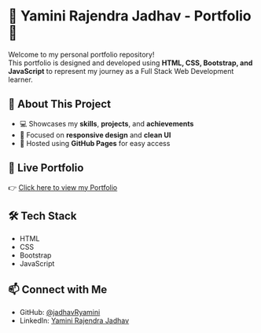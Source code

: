 # 🌟 Yamini Rajendra Jadhav - Portfolio 🌟  

Welcome to my personal portfolio repository!  
This portfolio is designed and developed using **HTML, CSS, Bootstrap, and JavaScript** to represent my journey as a Full Stack Web Development learner.  

## 📌 About This Project  
- 💻 Showcases my **skills**, **projects**, and **achievements**  
- 🎯 Focused on **responsive design** and **clean UI**  
- 🚀 Hosted using **GitHub Pages** for easy access  

## 🔗 Live Portfolio  
👉 [Click here to view my Portfolio](https://jadhavRyamini.github.io/portfolio)  

## 🛠️ Tech Stack  
- HTML  
- CSS  
- Bootstrap  
- JavaScript  

## 📫 Connect with Me  
- GitHub: [@jadhavRyamini](https://github.com/jadhavRyamini)  
- LinkedIn: [Yamini Rajendra Jadhav](https://www.linkedin.com/in/yamini-jadhav-3b26282bb)  
